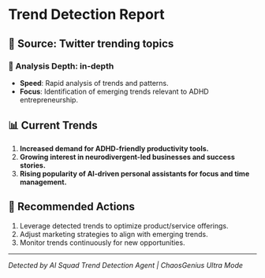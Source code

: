# Trend Detection Report

## 📅 Source: Twitter trending topics

### 🚀 Analysis Depth: in-depth

- **Speed**: Rapid analysis of trends and patterns.
- **Focus**: Identification of emerging trends relevant to ADHD
  entrepreneurship.

## 📊 Current Trends

1. **Increased demand for ADHD-friendly productivity tools.**
2. **Growing interest in neurodivergent-led businesses and success stories.**
3. **Rising popularity of AI-driven personal assistants for focus and
   time management.**

## 🚀 Recommended Actions

1. Leverage detected trends to optimize product/service offerings.
2. Adjust marketing strategies to align with emerging trends.
3. Monitor trends continuously for new opportunities.

---

*Detected by AI Squad Trend Detection Agent | ChaosGenius Ultra Mode*
